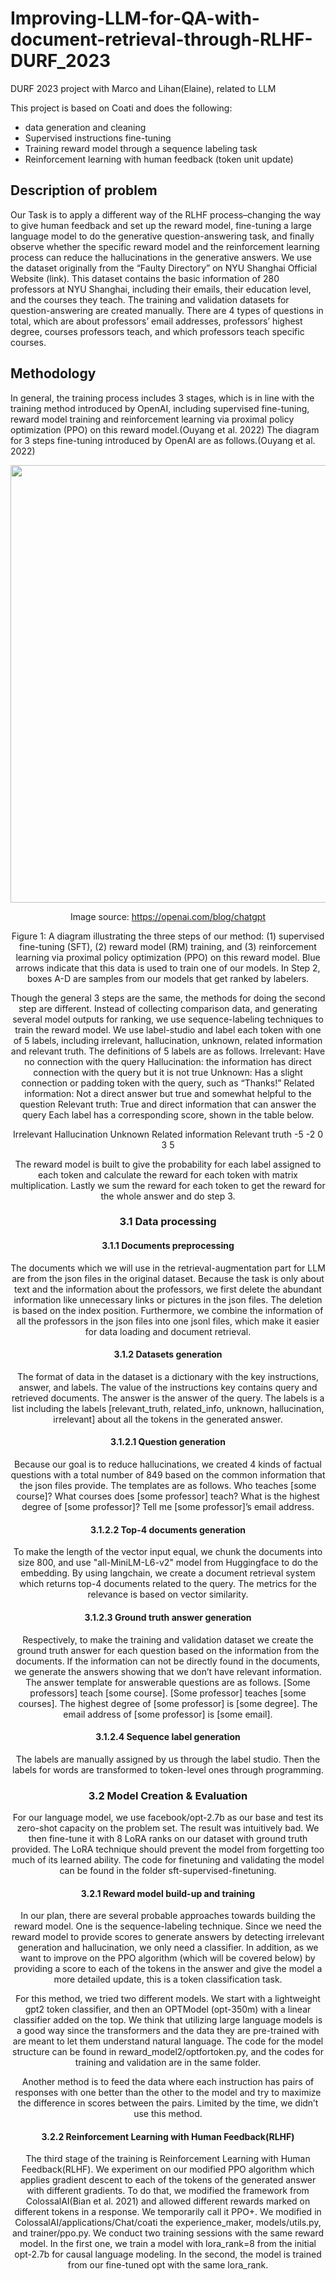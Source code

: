 # Improving-LLM-for-QA-with-document-retrieval-through-RLHF-DURF_2023
DURF 2023 project with Marco and Lihan(Elaine), related to LLM

This project is based on Coati and does the following:

- data generation and cleaning
- Supervised instructions fine-tuning
- Training reward model through a sequence labeling task 
- Reinforcement learning with human feedback (token unit update)

## Description of problem
Our Task is to apply a different way of the RLHF process–changing the way to give human feedback and set up the reward model, fine-tuning a large language model to do the generative question-answering task, and finally observe whether the specific reward model and the reinforcement learning process can reduce the hallucinations in the generative answers.
We use the dataset originally from the “Faulty Directory” on NYU Shanghai Official Website (link). This dataset contains the basic information of 280 professors at NYU Shanghai, including their emails, their education level, and the courses they teach. The training and validation datasets for question-answering are created manually. There are 4 types of questions in total, which are about professors’ email addresses, professors’ highest degree, courses professors teach, and which professors teach specific courses.

## Methodology
In general, the training process includes 3 stages, which is in line with the training method introduced by OpenAI, including supervised fine-tuning, reward model training and reinforcement learning via proximal policy optimization (PPO) on this reward model.(Ouyang et al. 2022) The diagram for 3 steps fine-tuning introduced by OpenAI are as follows.(Ouyang et al. 2022) 

<div align="center">
  <p align="center">
    <img src="https://raw.githubusercontent.com/hpcaitech/public_assets/main/applications/chatgpt/chatgpt.png" width=700/>
  </p>

Image source: https://openai.com/blog/chatgpt

Figure 1: A diagram illustrating the three steps of our method: (1) supervised fine-tuning (SFT), (2)
reward model (RM) training, and (3) reinforcement learning via proximal policy optimization (PPO)
on this reward model. Blue arrows indicate that this data is used to train one of our models. In Step 2,
boxes A-D are samples from our models that get ranked by labelers.

Though the general 3 steps are the same, the methods for doing the second step are different. Instead of collecting comparison data, and generating several model outputs for ranking, we use sequence-labeling techniques to train the reward model. We use label-studio and label each token with one of 5 labels, including irrelevant, hallucination, unknown, related information and relevant truth. The definitions of 5 labels are as follows. 
Irrelevant: Have no connection with the query
Hallucination: the information has direct connection with the query but it is not true
Unknown: Has a slight connection or padding token with the query, such as “Thanks!”
Related information: Not a direct answer but true and somewhat helpful to the question
Relevant truth: True and direct information that can answer the query
Each label has a corresponding score, shown in the table below.

Irrelevant
Hallucination
Unknown
Related information
Relevant truth
-5
-2
0
3
5


The reward model is built to give the probability for each label assigned to each token and calculate the reward for each token with matrix multiplication. Lastly we sum the reward for each token to get the reward for the whole answer and do step 3.  
### 3.1 Data processing
#### 3.1.1 Documents preprocessing
The documents which we will use in the retrieval-augmentation part for LLM are from the json files in the original dataset. Because the task is only about text and the information about the professors, we first delete the abundant information like unnecessary links or pictures in the json files. The deletion is based on the index position. Furthermore, we combine the information of all the professors in the json files into one jsonl files, which make it easier for data loading and document retrieval.
#### 3.1.2 Datasets generation
The format of data in the dataset is a dictionary with the key instructions, answer, and labels. The value of the instructions key contains query and retrieved documents. The answer is the answer of the query. The labels is a list including the labels [relevant_truth, related_info, unknown, hallucination, irrelevant] about all the tokens in the generated answer. 
#### 3.1.2.1 Question generation
Because our goal is to reduce hallucinations, we created 4 kinds of factual questions with a total number of 849 based on the common information that the json files provide. The templates are as follows.
Who teaches [some course]?
What courses does [some professor] teach?
What is the highest degree of [some professor]?
Tell me [some professor]’s email address. 
#### 3.1.2.2 Top-4 documents generation
To make the length of the vector input equal, we chunk the documents into size 800, and use "all-MiniLM-L6-v2" model from Huggingface to do the embedding.
By using langchain, we create a document retrieval system which returns top-4 documents related to the query. The metrics for the relevance is based on vector similarity.
#### 3.1.2.3 Ground truth answer generation
Respectively, to make the training and validation dataset we create the ground truth answer for each question based on the information from the documents. If the information can not be directly found in the documents, we generate the answers showing that we don’t have relevant information. The answer template for answerable questions are as follows.
	[Some professors] teach [some course].
	[Some professor] teaches [some courses].
	The highest degree of [some professor] is [some degree].
	The email address of [some professor] is [some email].
#### 3.1.2.4 Sequence label generation
The labels are manually assigned by us through the label studio. Then the labels for words are transformed to token-level ones through programming. 
### 3.2 Model Creation & Evaluation
For our language model, we use facebook/opt-2.7b as our base and test its zero-shot capacity on the problem set. The result was intuitively bad.
We then fine-tune it with 8 LoRA ranks on our dataset with ground truth provided. The LoRA technique should prevent the model from forgetting too much of its learned ability.
The code for finetuning and validating the model can be found in the folder sft-supervised-finetuning.
#### 3.2.1 Reward model build-up and training
In our plan, there are several probable approaches towards building the reward model. 
One is the sequence-labeling technique. Since we need the reward model to provide scores to generate answers by detecting irrelevant generation and hallucination, we only need a classifier. In addition, as we want to improve on the PPO algorithm (which will be covered below) by providing a score to each of the tokens in the answer and give the model a more detailed update, this is a token classification task. 

For this method, we tried two different models. We start with a lightweight gpt2 token classifier, and then an OPTModel (opt-350m) with a linear classifier added on the top. We think that utilizing large language models is a good way since the transformers and the data they are pre-trained with are meant to let them understand natural language. The code for the model structure can be found in reward_model2/optfortoken.py, and the codes for training and validation are in the same folder.

Another method is to feed the data where each instruction has pairs of responses with one better than the other to the model and try to maximize the difference in scores between the pairs. Limited by the time, we didn’t use this method.
#### 3.2.2 Reinforcement Learning with Human Feedback(RLHF)
The third stage of the training is Reinforcement Learning with Human Feedback(RLHF). We experiment on our modified PPO algorithm which applies gradient descent to each of the tokens of the generated answer with different gradients. To do that, we modified the framework from ColossalAI(Bian et al. 2021) and allowed different rewards marked on different tokens in a response. We temporarily call it PPO+. We modified in ColossalAI/applications/Chat/coati the experience_maker, models/utils.py, and trainer/ppo.py.
We conduct two training sessions with the same reward model. In the first one, we train a model with lora_rank=8 from the initial opt-2.7b for causal language modeling. In the second, the model is trained from our fine-tuned opt with the same lora_rank. 
